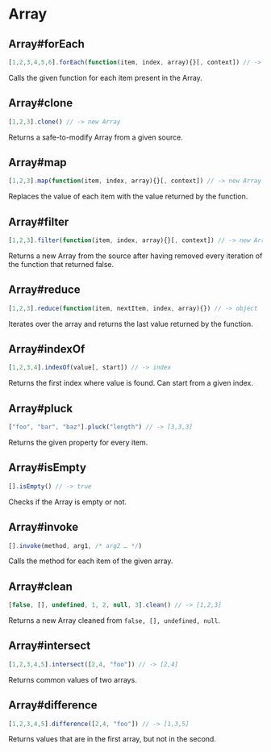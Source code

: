 # Array

## Array#forEach

```js
[1,2,3,4,5,6].forEach(function(item, index, array){}[, context]) // -> Array
```

Calls the given function for each item present in the Array.  

## Array#clone

```js
[1,2,3].clone() // -> new Array
```

Returns a safe-to-modify Array from a given source. 

## Array#map

```js
[1,2,3].map(function(item, index, array){}[, context]) // -> new Array
```

Replaces the value of each item with the value returned by the function. 

## Array#filter

```js 
[1,2,3].filter(function(item, index, array){}[, context]) // -> new Array
```

Returns a new Array from the source after having removed every iteration of the function that returned false. 

## Array#reduce

```js
[1,2,3].reduce(function(item, nextItem, index, array){}) // -> object
```

Iterates over the array and returns the last value returned by the function.

## Array#indexOf

```js
[1,2,3,4].indexOf(value[, start]) // -> index
``` 

Returns the first index where value is found. Can start from a given index. 

## Array#pluck

```js
["foo", "bar", "baz"].pluck("length") // -> [3,3,3]
```

Returns the given property for every item. 

## Array#isEmpty

```js
[].isEmpty() // -> true
```

Checks if the Array is empty or not.

## Array#invoke

```js
[].invoke(method, arg1, /* arg2 … */)
```

Calls the method for each item of the given array. 

## Array#clean

```js
[false, [], undefined, 1, 2, null, 3].clean() // -> [1,2,3]
```

Returns a new Array cleaned from `false, [], undefined, null`. 

## Array#intersect

```js
[1,2,3,4,5].intersect([2,4, "foo"]) // -> [2,4]
```

Returns common values of two arrays. 

## Array#difference

```js
[1,2,3,4,5].difference([2,4, "foo"]) // -> [1,3,5]
```

Returns values that are in the first array, but not in the second. 


